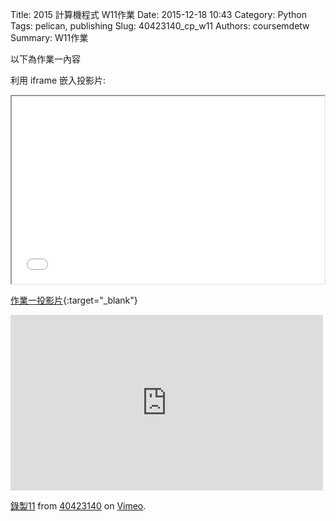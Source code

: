 Title: 2015 計算機程式 W11作業
Date: 2015-12-18 10:43
Category: Python
Tags: pelican, publishing
Slug: 40423140_cp_w11
Authors: coursemdetw
Summary: W11作業

以下為作業一內容

利用 iframe 嵌入投影片:

<iframe src="40423140_cp_w11_p.html" width="500" height="300"></iframe>

[作業一投影片](40423140_cp_w11_p.html){:target="_blank"}



<iframe src="https://player.vimeo.com/video/151614685" width="500" height="281" frameborder="0" webkitallowfullscreen mozallowfullscreen allowfullscreen></iframe> <p><a href="https://vimeo.com/151614685">錄製11</a> from <a href="https://vimeo.com/user46449861">40423140</a> on <a href="https://vimeo.com">Vimeo</a>.</p>